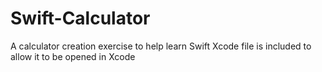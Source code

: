 # Swift-Calculator
A calculator creation exercise to help learn Swift
Xcode file is included to allow it to be opened in Xcode
